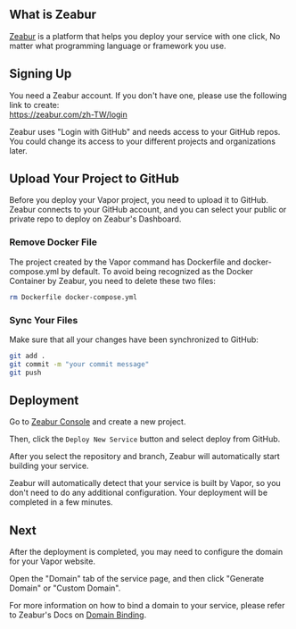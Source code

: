 ## What is Zeabur

[Zeabur](https://zeabur.com) is a platform that helps you deploy your service with one click, No matter what programming language or framework you use.

## Signing Up

You need a Zeabur account. If you don't have one, please use the following link to create:
</br>
https://zeabur.com/zh-TW/login

Zeabur uses "Login with GitHub" and needs access to your GitHub repos. You could change its access to your different projects and organizations later.

## Upload Your Project to GitHub

Before you deploy your Vapor project, you need to upload it to GitHub. Zeabur connects to your GitHub account, and you can select your public or private repo to deploy on Zeabur's Dashboard.

### Remove Docker File

The project created by the Vapor command has Dockerfile and docker-compose.yml by default. To avoid being recognized as the Docker Container by Zeabur, you need to delete these two files:

```bash
rm Dockerfile docker-compose.yml
```

### Sync Your Files

Make sure that all your changes have been synchronized to GitHub:

```bash
git add .
git commit -m "your commit message"
git push
```

## Deployment

Go to [Zeabur Console](https://dash.zeabur.com) and create a new project.

Then, click the `Deploy New Service` button and select deploy from GitHub.

After you select the repository and branch, Zeabur will automatically start building your service.

Zeabur will automatically detect that your service is built by Vapor, so you don't need to do any additional configuration. Your deployment will be completed in a few minutes.

## Next

After the deployment is completed, you may need to configure the domain for your Vapor website.

Open the "Domain" tab of the service page, and then click "Generate Domain" or "Custom Domain".

For more information on how to bind a domain to your service, please refer to Zeabur's Docs on [Domain Binding](https://zeabur.com/docs/deploy/domain-binding).
